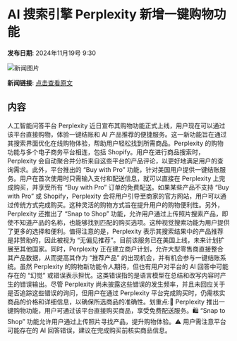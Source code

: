 # AI 搜索引擎​ Perplexity 新增一键购物功能

**发布日期**: 2024年11月19号 9:30

![新闻图片](https://upload.chinaz.com/2024/1119/6386760536896428626921379.png)

**新闻链接**: [点击查看原文](https://www.aibase.com/zh/news/13309)

## 内容

人工智能问答平台 Perplexity 近日宣布其购物功能正式上线，用户现在可以通过该平台直接购物，体验一键结账和 AI 产品推荐的便捷服务。这一新功能旨在通过其搜索界面优化在线购物体验，帮助用户轻松找到所需商品。Perplexity 的购物功能与多个电子商务平台相连，包括 Shopify。用户在进行商品搜索时，Perplexity 会自动聚合并分析来自这些平台的产品评论，以更好地满足用户的查询需求。此外，平台推出的 “Buy with Pro” 功能，针对美国用户提供一键结账服务。用户在首次使用时只需输入支付和配送信息，就可以直接在 Perplexity 上完成购买，并享受所有 “Buy with Pro” 订单的免费配送。如果某些产品不支持 “Buy with Pro” 或 Shopify，Perplexity 会将用户引导至商家的官方网站，用户可以通过传统方式完成购买。这种灵活的购物方式旨在提升用户的购物便利性。另外，Perplexity 还推出了 “Snap to Shop” 功能，允许用户通过上传照片搜索产品，即使不知道产品的名称，也能够找到匹配的购买选项。这种视觉搜索功能为用户提供了更多的选择和便利。值得注意的是，Perplexity 表示其搜索结果中的产品推荐是非赞助的，因此被视为 “无偏见推荐”。目前该服务已在美国上线，未来计划扩展至其他国家。同时，Perplexity 正在建立商户计划，允许大型零售商直接整合其产品数据，从而提高其作为 “推荐产品” 的出现机会，并有机会参与一键结账系统。虽然 Perplexity 的购物新功能令人期待，但也有用户对平台的 AI 回答中可能存在的 “幻觉” 或错误表示担忧。这类错误指的是语言模型在总结和改写内容时产生的错误输出。尽管 Perplexity 尚未披露这些错误的发生频率，并且未回应关于是否追踪这些错误的询问，但用户在通过 Perplexity 平台完成购买时，仍需核实商品的价格和详细信息，以确保所选商品的准确性。划重点:🌟 Perplexity 推出一键购物功能，用户可通过该平台直接购买商品，享受免费配送服务。🛍️ “Snap to Shop” 功能允许用户通过上传照片寻找产品，提升购物体验。⚠️ 用户需注意平台可能存在的 AI 回答错误，建议在完成购买前核实商品信息。
